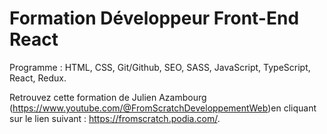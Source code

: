 # Formation Développeur Front-End React

Programme : HTML, CSS, Git/Github, SEO, SASS, JavaScript, TypeScript, React, Redux.

Retrouvez cette formation de Julien Azambourg (https://www.youtube.com/@FromScratchDeveloppementWeb)en cliquant sur le lien suivant : https://fromscratch.podia.com/.
